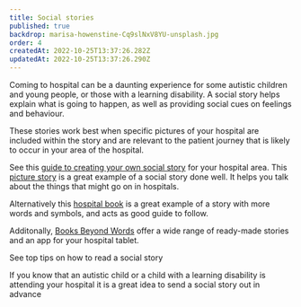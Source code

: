 ```yaml
---
title: Social stories
published: true
backdrop: marisa-howenstine-Cq9slNxV8YU-unsplash.jpg
order: 4
createdAt: 2022-10-25T13:37:26.282Z
updatedAt: 2022-10-25T13:37:26.290Z
---
```

Coming to hospital can be a daunting experience for some autistic children and young people, or those with a learning disability. A social story helps explain what is going to happen, as well as providing social cues on feelings and behaviour. 

These stories work best when specific pictures of your hospital are included within the story and are relevant to the patient journey that is likely to occur in your area of the hospital.

See this [guide to creating your own social story](https://www.haringey.gov.uk/sites/haringeygovuk/files/what_are_social_stories.pdf) for your hospital area. This [picture story](https://doclibrary-rcht.cornwall.nhs.uk/DocumentsLibrary/RoyalCornwallHospitalsTrust/PatientInformation/SafeguardingServices/LearningDisabilitiesAndAutismAcuteLiaison/RCHT1799GoingToHospitalChildLD.pdf) is a great example of a social story done well. It helps you talk about the things that might go on in hospitals.

Alternatively this [hospital book](https://www.royalsurrey.nhs.uk/download.cfm?doc=docm93jijm4n17183.pdf&ver=43477) is a great example of a story with more words and symbols, and acts as good guide to follow.

Additonally, [Books Beyond Words](https://booksbeyondwords.co.uk/stories-for-health-social-care) offer a wide range of ready-made stories and an app for your hospital tablet.

<toolbox-programme-link :url="'https://portal.e-lfh.org.uk/Component/Details/743605'">See top tips on how to read a social story</toolbox-programme-link>

<toolbox-top-tip>If you know that an autistic child or a child with a learning disability is attending your hospital it is a great idea to send a social story out in advance</toolbox-top-tip>